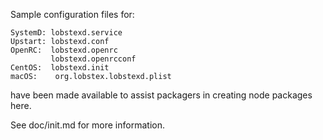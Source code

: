Sample configuration files for:
```
SystemD: lobstexd.service
Upstart: lobstexd.conf
OpenRC:  lobstexd.openrc
         lobstexd.openrcconf
CentOS:  lobstexd.init
macOS:    org.lobstex.lobstexd.plist
```
have been made available to assist packagers in creating node packages here.

See doc/init.md for more information.
